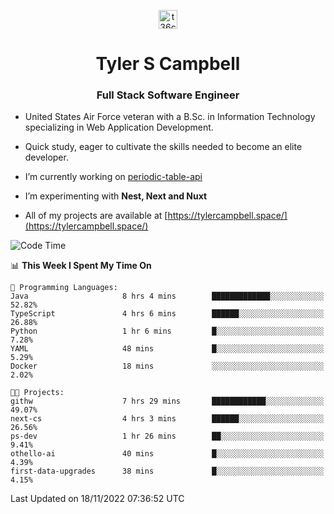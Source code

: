<p align="center">
<a href="https://www.linkedin.com/in/t36campbell" target="blank"><img align="center" src="https://ik.imagekit.io/t36campbell/Portfolio/linkedin.png.original_m8bbGgPh6.png" alt="t36campbell" height="30" width="30" /></a>
</p>
<h1 align="center">Tyler S Campbell</h1>
<h3 align="center">Full Stack Software Engineer</h3>

* United States Air Force veteran with a B.Sc. in Information Technology specializing in Web Application Development. 

* Quick study, eager to cultivate the skills needed to become an elite developer.

* I’m currently working on [periodic-table-api](https://github.com/t36campbell/periodic-table-api)

* I’m experimenting with **Nest, Next and Nuxt**

* All of my projects are available at [https://tylercampbell.space/](https://tylercampbell.space/)

<!--START_SECTION:waka-->
![Code Time](http://img.shields.io/badge/Code%20Time-1%2C998%20hrs%2012%20mins-blue)

📊 **This Week I Spent My Time On** 

```text
💬 Programming Languages: 
Java                     8 hrs 4 mins        █████████████░░░░░░░░░░░░   52.82% 
TypeScript               4 hrs 6 mins        ██████░░░░░░░░░░░░░░░░░░░   26.88% 
Python                   1 hr 6 mins         █░░░░░░░░░░░░░░░░░░░░░░░░   7.28% 
YAML                     48 mins             █░░░░░░░░░░░░░░░░░░░░░░░░   5.29% 
Docker                   18 mins             ░░░░░░░░░░░░░░░░░░░░░░░░░   2.02%

🐱‍💻 Projects: 
githw                    7 hrs 29 mins       ████████████░░░░░░░░░░░░░   49.07% 
next-cs                  4 hrs 3 mins        ██████░░░░░░░░░░░░░░░░░░░   26.56% 
ps-dev                   1 hr 26 mins        ██░░░░░░░░░░░░░░░░░░░░░░░   9.41% 
othello-ai               40 mins             █░░░░░░░░░░░░░░░░░░░░░░░░   4.39% 
first-data-upgrades      38 mins             █░░░░░░░░░░░░░░░░░░░░░░░░   4.15%

```


 Last Updated on 18/11/2022 07:36:52 UTC
<!--END_SECTION:waka-->
